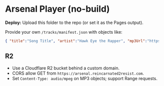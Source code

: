 # Arsenal Player (no-build)

**Deploy:** Upload this folder to the repo (or set it as the Pages output).

Provide your own `/tracks/manifest.json` with objects like:
```json
{ "title":"Song Title", "artist":"Hawk Eye the Rapper", "mp3Url":"https://<r2-custom-domain>/<path>.mp3", "lyricsUrl":"/tracks/song.lrc" }
```

## R2
- Use a Cloudflare R2 bucket behind a custom domain.
- CORS allow GET from `https://arsenal.reincarnated2resist.com`.
- Set `Content-Type: audio/mpeg` on MP3 objects; support Range requests.
